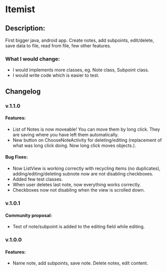 # Itemist

## Description:
First bigger java, android app. 
Create notes, add subpoints, edit/delete, save data to file, read from file, few other features.

### What I would change:
- I would implements more classes, eg. Note class, Subpoint class.
- I would write code which is easier to test.

## Changelog 

### v.1.1.0

#### Features:
  - List of Notes is now moveable! You can move them by long click. They are saving where you have left them automatically.
  - New button on ChooseNoteActivity for deleting/editing (replacement of what was long click doing. Now long click moves objects.).
  
#### Bug Fixes:
  - Now ListView is working correctly with recycling items (no duplicates), adding/editing/deleting subnote now are not disabling checkboxes. 
  - Added few test classes.
  - When user deletes last note, now everything works correctly.
  - Checkboxes now not disabling when the view is scrolled down.

### v.1.0.1

#### Community proposal: 
  - Text of note/subpoint is added to the editing field while editing.

### v.1.0.0

#### Features:
  - Name note, add subpoints, save note. Delete notes, edit content.
